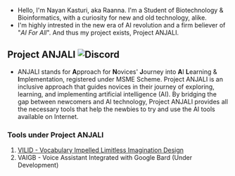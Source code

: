 - Hello, I'm Nayan Kasturi, aka Raanna. I'm a Student of Biotechnology & Bioinformatics, with a curiosity for new and old technology, alike.
- I'm highly intrested in the new era of AI revolution and a firm believer of "_AI For All_". And thus my project exists, Project ANJALI.

## Project ANJALI ![Discord](https://img.shields.io/badge/Discord-%235865F2.svg?style=for-the-badge&logo=discord&logoColor=white)
- ANJALI stands for **A**pproach for **N**ovices' **J**ourney into **A**I **L**earning & **I**mplementation, registered under MSME Scheme.
Project ANJALI is an inclusive approach that guides novices in their journey of exploring, learning, and implementing artificial intelligence (AI). By bridging the gap between newcomers and AI technology, Project ANJALI provides all the necessary tools that help the newbies to try and use the AI tools available on Internet.

### Tools under Project ANJALI
1. [VILID - Vocabulary Impelled Limitless Imagination Design](https://github.com/RaannaKasturi/VILID)
2. VAIGB - Voice Assistant Integrated with Google Bard (Under Development)

<!---
RaannaKasturi/RaannaKasturi is a ✨ special ✨ repository because its `README.md` (this file) appears on your GitHub profile.
You can click the Preview link to take a look at your changes.
--->
